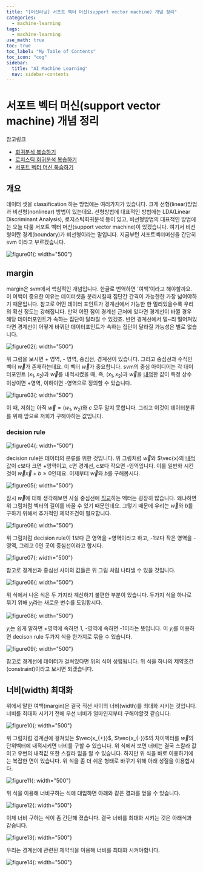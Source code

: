 ```yaml
---
title: "[머신러닝] 서포트 벡터 머신(support vector machine) 개념 정리" 
categories:
  - machine-learning
tags:
  - machine-learning
use_math: true
toc: true
toc_label: "My Table of Contents"
toc_icon: "cog"
sidebar:
  title: "AI Machine Learning"
  nav: sidebar-contents
---
```


# 서포트 벡터 머신(support vector machine) 개념 정리

참고링크
* [회귀분석 복습하기](https://losskatsu.github.io/statistics/simple-regression/)
* [로지스틱 회귀분석 복습하기](https://losskatsu.github.io/statistics/logistic-regression/)
* [서포트 벡터 머신 복습하기](https://losskatsu.github.io/machine-learning/svm/)


## 개요

데이터 셋을 classification 하는 방법에는 여러가지가 있습니다. 
크게 선형(linear)방법과 비선형(nonlinear) 방법이 있는데요. 
선형방법에 대표적인 방법에는 LDA(Linear Discriminant Analysis), 로지스틱회귀분석 등이 있고, 
비선형방법의 대표적인 방법에는 오늘 다룰 서포트 벡터 머신(support vector machine)이 있겠습니다. 
여기서 비선형이란 경계(boundary)가 비선형이라는 말입니다. 
지금부턴 서포트벡터머신을 간단히 svm 이라고 부르겠습니다.

![figure01](/assets/images/ml/svm/svm01.jpg){: width="500"}


## margin 

margin은 svm에서 핵심적인 개념입니다. 한글로 번역하면 '여백'이라고 해야할까요. 
이 여백이 중요한 이유는 데이터셋을 분리시킬때 집단간 간격이 가능한한 가장 넓어야하기 때문입니다. 
참고로 어떤 데이터 포인트가 경계선에서 가능한 한 멀리있을수록 우리의 확신 정도는 강해집니다. 
만약 어떤 점이 경계선 근처에 있다면 경계선이 바뀔 경우 해당 데이터포인트가 속하는 집단이 달라질 수 있겠죠. 
반면 경계선에서 멀~리 떨어져있다면 경계선이 어떻게 바뀌던 데이터포인트가 속하는 집단이 달라질 가능성은 별로 없습니다. 

![figure02](/assets/images/ml/svm/svm02.jpg){: width="500"}

위 그림을 보시면 + 영역, - 영역, 중심선, 경계선이 있습니다. 
그리고 중심선과 수직인 벡터 $\vec{w}$가 존재하는데요. 
이 벡터 $\vec{w}$가 중요합니다. 
svm의 중심 아이디어는 각 데이터포인트 $(x_1, x_2)$과 $\vec{w}$를 내적시켰을 때, 
즉, $(x_1, x_2)$과 $\vec{w}$을 [내적](https://losskatsu.github.io/linear-algebra/innerproduct/)한 값이 특정 상수 이상이면 +영역, 이하이면 -영역으로 정의할 수 있습니다. 

![figure03](/assets/images/ml/svm/svm03.jpg){: width="500"}

이 때, 저희는 아직 $\vec{w} = (w_1, w_2)$와 $c$ 모두 알지 못합니다. 
그리고 이것이 데이터분류를 위해 앞으로 저희가 구해야하는 값입니다. 

### decision rule

![figure04](/assets/images/ml/svm/svm04.jpg){: width="500"}

decision rule은 데이터의 분류를 위한 것입니다. 
위 그림처럼 $\vec{w}$와 $\vec{x}의 [내적](https://losskatsu.github.io/linear-algebra/innerproduct/)값이 c보다 크면 +영역이고, c면 경계선, c보다 작으면 -영역입니다. 이를 일반화 시킨 것이 $\vec{w}\vec{x}+b \geq 0$인데요. 이제부터 $\vec{w}$와 $b$를 구해봅시다. 

![figure05](/assets/images/ml/svm/svm05.jpg){: width="500"}

잠시 $\vec{w}$에 대해 생각해보면 사실 중심선에 [직교](https://losskatsu.github.io/linear-algebra/orthogonal/)하는 벡터는 굉장히 많습니다. 
왜냐하면 위 그림처럼 벡터의 길이를 바꿀 수 있기 때문인데요. 
그렇기 때문에 우리는 $\vec{w}$와 $b$를 구하기 위해서 추가적인 제약조건이 필요합니다. 

![figure06](/assets/images/ml/svm/svm06.jpg){: width="500"}

위 그림처럼 decision rule이 1보다 큰 영역을 +영역이라고 하고, -1보다 작은 영역을 -영역, 그리고 0인 곳이 중심선이라고 합시다. 

![figure07](/assets/images/ml/svm/svm07.jpg){: width="500"}

참고로 경계선과 중심선 사이의 값들은 위 그림 처럼 나타낼 수 있을 것입니다. 

![figure06](/assets/images/ml/svm/svm06.jpg){: width="500"}

위 식에서 나온 식은 두 가지라 계산하기 불편한 부분이 있습니다. 
두가지 식을 하나로 묶기 위해 $y_i$라는 새로운 변수를 도입합시다. 

![figure08](/assets/images/ml/svm/svm08.jpg){: width="500"}

$y_i$는 쉽게 말하면 +영역에 속하면 1, -영역에 속하면 -1이라는 뜻입니다. 
이 $y_i$를 이용하면 decison rule 두가지 식을 한가지로 묶을 수 있습니다. 

![figure09](/assets/images/ml/svm/svm09.jpg){: width="500"}

참고로 경계선에 데이터가 걸쳐있다면 위의 식이 성립됩니다. 
위 식을 하나의 제약조건(constraint)이라고 보시면 되겠습니다. 

## 너비(width) 최대화

위에서 말한 여백(margin)은 결국 직선 사이의 너비(width)를 최대화 시키는 것입니다. 
너비를 최대화 시키기 전에 우선 너비가 얼마인지부터 구해야할것 같습니다. 

![figure10](/assets/images/ml/svm/svm10.jpg){: width="500"}

위 그림처럼 경계선에 걸쳐있는 $\vec{x_{+}}$, $\vec{x_{-}}$의 차이벡터를 $\vec{w}$의 단위벡터에 내적시키면 너비를 구할 수 있습니다. 
위 식에서 보면 너비는 결국 스칼라 값이고 우변의 내적값 또한 스칼라 임을 알 수 있습니다. 
하지만 위 식을 바로 이용하기에는 복잡한 면이 있습니다. 
위 식을 좀 더 쉬운 형태로 바꾸기 위해 아래 성질을 이용합시다.

![figure11](/assets/images/ml/svm/svm11.jpg){: width="500"}

위 식을 이용해 너비구하는 식에 대입하면 아래와 같은 결과를 얻을 수 있습니다. 

![figure12](/assets/images/ml/svm/svm12.jpg){: width="500"}

이제 너비 구하는 식이 좀 간단해 졌습니다. 결국 너비를 최대화 시키는 것은 아래식과 같습니다. 

![figure13](/assets/images/ml/svm/svm13.jpg){: width="500"}

우리는 경계선에 관련된 제약식을 이용해 너비를 최대화 시켜야합니다.  

![figure14](/assets/images/ml/svm/svm14.jpg){: width="500"}

